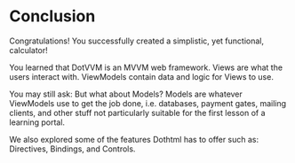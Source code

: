 ﻿---
Title: Conclusion
---

# Conclusion

Congratulations! You successfully created a simplistic, yet functional, calculator!

You learned that DotVVM is an MVVM web framework. Views are what the users interact with. ViewModels contain data and logic for Views to use. 

You may still ask: But what about Models? Models are whatever ViewModels use to get the job done, i.e. databases, payment gates, mailing clients, and other stuff not particularly suitable for the first lesson of a learning portal.

We also explored some of the features Dothtml has to offer such as: Directives, Bindings, and Controls.